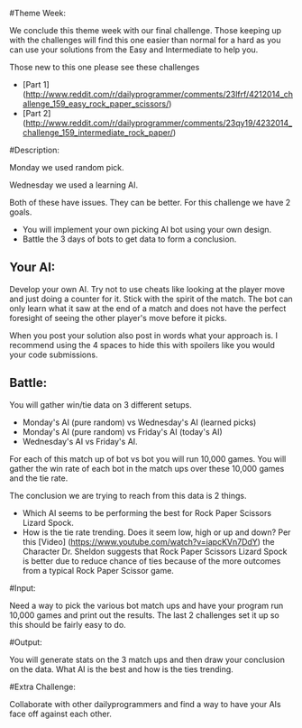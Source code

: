 #Theme Week:

We conclude this theme week with our final challenge. Those keeping up with the challenges will find this one easier than normal for a hard as you can use your solutions from the Easy and Intermediate to help you.

Those new to this one please see these challenges

* [Part 1] (http://www.reddit.com/r/dailyprogrammer/comments/23lfrf/4212014_challenge_159_easy_rock_paper_scissors/)
* [Part 2] (http://www.reddit.com/r/dailyprogrammer/comments/23qy19/4232014_challenge_159_intermediate_rock_paper/)

#Description:

Monday we used random pick.

Wednesday we used a learning AI.


Both of these have issues. They can be better. For this challenge we have 2 goals.

* You will implement your own picking AI bot using your own design.
* Battle the 3 days of bots to get data to form a conclusion.

## Your AI:

Develop your own AI. Try not to use cheats like looking at the player move and just doing a counter for it. Stick with the spirit of the match. The bot can only learn what it saw at the end of a match and does not have the perfect foresight of seeing the other player's move before it picks.


When you post your solution also post in words what your approach is. I recommend using the 4 spaces to hide this with spoilers like you would your code submissions.


## Battle:

You will gather win/tie data on 3 different setups. 

* Monday's AI (pure random) vs Wednesday's AI (learned picks) 
* Monday's AI (pure random) vs Friday's AI (today's AI)
* Wednesday's AI vs Friday's AI.

For each of this match up of bot vs bot you will run 10,000 games. You will gather the win rate of each bot in the match ups over these 10,000 games and the tie rate.

The conclusion we are trying to reach from this data is 2 things.

* Which AI seems to be performing the best for Rock Paper Scissors Lizard Spock.
* How is the tie rate trending. Does it seem low, high or up and down? Per this [Video] (https://www.youtube.com/watch?v=iapcKVn7DdY) the Character Dr. Sheldon suggests that Rock Paper Scissors Lizard Spock is better due to reduce chance of ties because of the more outcomes from a typical Rock Paper Scissor game.

#Input:

Need a way to pick the various bot match ups and have your program run 10,000 games and print out the results. The last 2 challenges set it up so this should be fairly easy to do.


#Output:


You will generate stats on the 3 match ups and then draw your conclusion on the data. What AI is the best and how is the ties trending.


#Extra Challenge:

Collaborate with other dailyprogrammers and find a way to have your AIs face off against each other.
